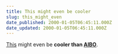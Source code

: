 ```yaml
---
title: This might even be cooler
slug: this_might_even
date_published: 2000-01-05T06:45:11.000Z
date_updated: 2000-01-05T06:45:11.000Z
---
```


[This](http://www.nec-global.com/newscope/ns174/article1.html) might even be **cooler than [AIBO](http://www.aibo.com)**.
